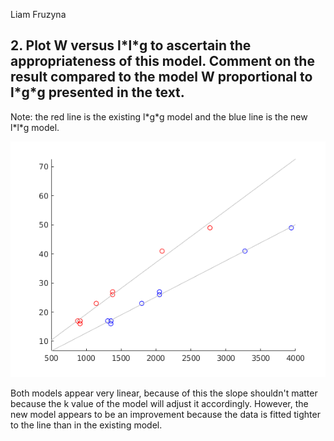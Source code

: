 Liam Fruzyna

## 2. Plot W versus l\*l\*g to ascertain the appropriateness of this model. Comment on the result compared to the model W proportional to l\*g\*g presented in the text.

Note: the red line is the existing l\*g\*g model and the blue line is the new l\*l\*g model.

![](hw4-2.png)

Both models appear very linear, because of this the slope shouldn't matter because the k value of the model will adjust it accordingly. However, the new model appears to be an improvement because the data is fitted tighter to the line than in the existing model.
